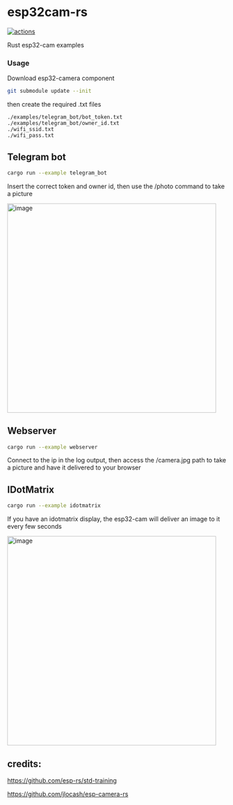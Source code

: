 # esp32cam-rs
<a href="https://github.com/Kezii/esp32cam_rs/actions"><img alt="actions" src="https://github.com/Kezii/esp32cam_rs/actions/workflows/rust.yml/badge.svg"></a>

Rust esp32-cam examples

### Usage

Download esp32-camera component

```bash
git submodule update --init
```

then create the required .txt files

```
./examples/telegram_bot/bot_token.txt
./examples/telegram_bot/owner_id.txt
./wifi_ssid.txt
./wifi_pass.txt
```


## Telegram bot

```bash
cargo run --example telegram_bot

```

Insert the correct token and owner id, then use the /photo command to take a picture

<img width="480" alt="image" src="https://github.com/Kezii/esp32cam_rs/assets/3357750/5a61974f-a0dc-4bdd-94ad-81225c53ba59">

## Webserver

```bash
cargo run --example webserver
```

Connect to the ip in the log output, then access the /camera.jpg path to take a picture and have it delivered to your browser

## IDotMatrix

```bash
cargo run --example idotmatrix
```

If you have an idotmatrix display, the esp32-cam will deliver an image to it every few seconds

<img width="480" alt="image" src="https://github.com/Kezii/esp32cam_rs/assets/3357750/148e0a0e-3c06-47f0-9916-6f1ec76d67e5">


## credits:
https://github.com/esp-rs/std-training

https://github.com/jlocash/esp-camera-rs
